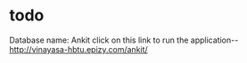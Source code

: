 # todo
Database name: Ankit
click on this link to run the application-- http://vinayasa-hbtu.epizy.com/ankit/
